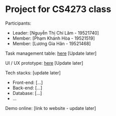 # Project for CS4273 class

Participants:

- Leader: [Nguyễn Thị Chí Lâm - 19521740]
- Member: [Phạm Khánh Hòa - 19521519]
- Member: [Lương Gia Hân - 19521468]


Task management table: [here](https://trello.com/b/N0dTGGkV) [Update later]

UI / UX prototype: [here](https://www.figma.com/community/file/1017274846862703022) [Update later]

Tech stacks: [update later]

- Front-end: [...]
- Back-end: [...]
- Database: [...]
- ...

Demo online: [link to website - update later]


